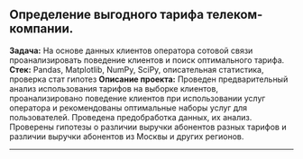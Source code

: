 ## **Определение выгодного тарифа телеком-компании.**

**Задача:** На основе данных клиентов оператора сотовой связи проанализировать поведение клиентов и поиск оптимального тарифа.
**Стек:** Pandas, Matplotlib, NumPy, SciPy, описательная статистика, проверка стат гипотез
**Описание проекта:** Проведен предварительный анализ использования тарифов на выборке клиентов,
проанализировано поведение клиентов при использовании услуг оператора и
рекомендованы оптимальные наборы услуг для пользователей. Проведена предобработка
данных, их анализ. Проверены гипотезы о различии выручки абонентов разных тарифов и
различии выручки абонентов из Москвы и других регионов.

___
